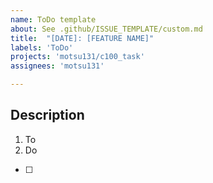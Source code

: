 ```yaml
---
name: ToDo template
about: See .github/ISSUE_TEMPLATE/custom.md
title:  "[DATE]: [FEATURE NAME]"
labels: 'ToDo'
projects: 'motsu131/c100_task'
assignees: 'motsu131'

---
```



## Description

1. To
2. Do

- [ ] 
